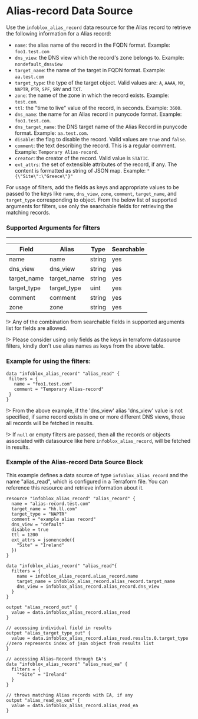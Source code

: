 # Alias-record Data Source

Use the `infoblox_alias_record` data resource for the Alias record to retrieve the following information for a Alias record:

* `name`: the alias name of the record in the FQDN format. Example: `foo1.test.com`
* `dns_view`: the DNS view which the record's zone belongs to. Example: `nondefault_dnsview`
* `target_name`: the name of the target in FQDN format. Example: `aa.test.com`
* `target_type`: the type of the target object. Valid values are: `A`, `AAAA`, `MX`, `NAPTR`, `PTR`, `SPF`, `SRV` and `TXT`.
* `zone`: the name of the zone in which the record exists. Example: `test.com`.
* `ttl`: the "time to live" value of the record, in seconds. Example: `3600`.
* `dns_name`: the name for an Alias record in punycode format. Example: `foo1.test.com`.
* `dns_target_name`: the DNS target name of the Alias Record in punycode format. Example: `aa.test.com`.
* `disable`: the flag to disable the record. Valid values are `true` and `false`.
* `comment`: the text describing the record. This is a regular comment. Example: `Temporary Alias-record`.
* `creator`: the creator of the record. Valid value is `STATIC`.
* `ext_attrs`: the set of extensible attributes of the record, if any. The content is formatted as string of JSON map. Example: `"{\"Site\":\"Greece\"}"`

For usage of filters, add the fields as keys and appropriate values to be passed to the keys like `name`, `dns_view`, `zone`, `comment`, `target_name`, and `target_type`  corresponding to object.
From the below list of supported arguments for filters,  use only the searchable fields for retrieving the matching records.

### Supported Arguments for filters

-----
| Field       | Alias       | Type   | Searchable |
|-------------|-------------|--------|------------|
| name        | name        | string | yes        |
| dns_view    | dns_view    | string | yes        |
| target_name | target_name | string | yes        |
| target_type | target_type | uint   | yes        |
| comment     | comment     | string | yes        |
| zone        | zone        | string | yes        |

!> Any of the combination from searchable fields in supported arguments list for fields are allowed.

!> Please consider using only fields as the keys in terraform datasource filters, kindly don't use alias names as keys from the above table.

### Example for using the filters:
 ```hcl
data "infoblox_alias_record" "alias_read" {
  filters = {
    name = "foo1.test.com"
    comment = "Temporary Alias-record"
  }
}
 ```

!> From the above example, if the 'dns_view' alias 'dns_view' value is not specified, if same record exists in one or more different DNS views, those
all records will be fetched in results.

!> If `null` or empty filters are passed, then all the records or objects associated with datasource like here `infoblox_alias_record`, will be fetched in results.

### Example of the Alias-record Data Source Block

This example defines a data source of type `infoblox_alias_record` and the name "alias_read", which is configured in a Terraform file.
You can reference this resource and retrieve information about it.

```hcl
resource "infoblox_alias_record" "alias_record" {
  name = "alias-record.test.com"
  target_name = "hh.ll.com"
  target_type = "NAPTR"
  comment = "example alias record"
  dns_view = "default"
  disable = true
  ttl = 1200
  ext_attrs = jsonencode({
    "Site" = "Ireland"
  })
}

data "infoblox_alias_record" "alias_read"{
  filters = {
    name = infoblox_alias_record.alias_record.name
    target_name = infoblox_alias_record.alias_record.target_name
    dns_view = infoblox_alias_record.alias_record.dns_view
  }
}

output "alias_record_out" {
  value = data.infoblox_alias_record.alias_read
}

// accessing individual field in results
output "alias_target_type_out" {
  value = data.infoblox_alias_record.alias_read.results.0.target_type //zero represents index of json object from results list
}

// accessing Alias-Record through EA's
data "infoblox_alias_record" "alias_read_ea" {
  filters = {
    "*Site" = "Ireland"
  }
}

// throws matching Alias records with EA, if any
output "alias_read_ea_out" {
  value = data.infoblox_alias_record.alias_read_ea
}
```
